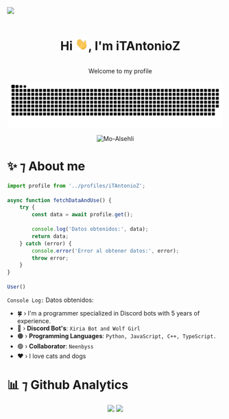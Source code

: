 <!--horizontal divider(gradiant)-->
<img src="https://user-images.githubusercontent.com/73097560/115834477-dbab4500-a447-11eb-908a-139a6edaec5c.gif">

<!--h1 without bottom border-->
<div id="user-content-toc">
  <ul align="center">
    <summary>
      <h1 style="display: inline-block", align="center">Hi <img src="https://raw.githubusercontent.com/ABSphreak/ABSphreak/master/gifs/Hi.gif" width="30px">, I'm iTAntonioZ </h1>
      <p align="center">Welcome to my profile</p>
    </summary>
  </ul>
</div>

<!--- snake -->
<div align="center">
  <img  src="https://github.com/1999AZZAR/1999AZZAR/blob/readme/resources/img/grid-snake.svg"
       alt="snake" /></a>
</div>

<p align="center"> <img src="https://komarev.com/ghpvc/?username=iTAntonioZ" alt="Mo-Alsehli" /> </p>

# ✨ ⁊ About me
```ts
import profile from '../profiles/iTAntonioZ';

async function fetchDataAndUse() {
    try {
        const data = await profile.get();

        console.log('Datos obtenidos:', data);
        return data;
    } catch (error) {
        console.error('Error al obtener datos:', error);
        throw error;
    }
}

User()
```
`Console Log:`
Datos obtenidos:
- 🍀 › I'm a programmer specialized in Discord bots with 5 years of experience.
- 🔵 › **Discord Bot's**: `Xiria Bot and Wolf Girl`
- 🟠 › **Programming Languages**: `Python, JavaScript, C++, TypeScript.`
- 🟢 › **Collaborator**: `Neenbyss`
- ♥️ › I love cats and dogs

# 📊 ⁊ Github Analytics 
<p align= "center">
  <img height= "150" src="https://github-readme-stats.vercel.app/api?username=iTAntonioZ&theme=react&show_icons=true&include_all_commits=true" />
  <img height= "150" src="https://github-readme-stats.vercel.app/api/top-langs/?username=iTAntonioZ&theme=react&layout=compact" />
</p>

<!--
**iTAntonioZ/iTAntonioZ** is a ✨ _special_ ✨ repository because its `README.md` (this file) appears on your GitHub profile.

Here are some ideas to get you started:

# Hi there 👋

- 🔭 I’m currently working on ...
- 🌱 I’m currently learning ...
- 👯 I’m looking to collaborate on ...
- 🤔 I’m looking for help with ...
- 💬 Ask me about ...
- 📫 How to reach me: ...
- 😄 Pronouns: ...
- ⚡ Fun fact: ...
-->
